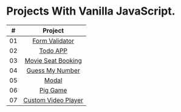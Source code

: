 # Projects With Vanilla JavaScript.

|  #  |            Project             |
| :-: | :----------------------------: |
| 01  |       [Form Validator](https://github.com/Rajeshjha586/JavaScripts-Projects/tree/main/01_form_validator)       |
| 02  |     [Todo APP](https://github.com/Rajeshjha586/JavaScripts-Projects/tree/main/02_todo_app)    |
| 03  |    [Movie Seat Booking](https://github.com/Rajeshjha586/JavaScripts-Projects/tree/main/03_movie_seat_booking)     |
| 04  |    [Guess My Number](https://github.com/Rajeshjha586/JavaScripts-Projects/tree/main/04_guess_my_number)     |
| 05  |    [Modal](https://github.com/Rajeshjha586/JavaScripts-Projects/tree/main/05_Modal)     |
| 06  |    [Pig Game](https://github.com/Rajeshjha586/JavaScripts-Projects/tree/main/06_pig_game)     |
| 07  |    [Custom Video Player](https://github.com/Rajeshjha586/JavaScripts-Projects/tree/main/07_custom_video_player)     |


